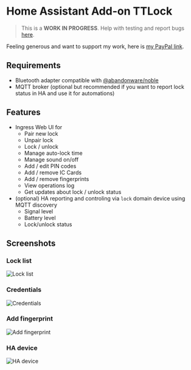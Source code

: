 # Home Assistant Add-on TTLock

> This is a **WORK IN PROGRESS**. Help with testing and report bugs [here](https://github.com/radium/hass-addons-ttlock-offline/issues).

Feeling generous and want to support my work, here is [my PayPal link](https://paypal.me/radium).

## Requirements
- Bluetooth adapter compatible with [@abandonware/noble](https://github.com/abandonware/noble)
- MQTT broker (optional but recommended if you want to report lock status in HA and use it for automations)

## Features
- Ingress Web UI for
  - Pair new lock
  - Unpair lock
  - Lock / unlock
  - Manage auto-lock time
  - Manage sound on/off
  - Add / edit PIN codes
  - Add / remove IC Cards
  - Add / remove fingerprints
  - View operations log
  - Get updates about lock / unlock status
- (optional) HA reporting and controling via `lock` domain device using MQTT discovery
  - Signal level
  - Battery level
  - Lock/unlock status

## Screenshots

### Lock list  
![Lock list](https://raw.githubusercontent.com/radiumfu/hass-addons-ttlock-offline/tree/master/ttlock-hass-integration/img/frontend1.png)  

### Credentials  
![Credentials](https://raw.githubusercontent.com/radiumfu/hass-addons-ttlock-offline/tree/master/ttlock-hass-integration/img/frontend2.png)  

### Add fingerprint  
![Add fingerprint](https://raw.githubusercontent.com/radiumfu/hass-addons-ttlock-offline/tree/master/ttlock-hass-integration/img/frontend3.png)  

### HA device
![HA device](https://raw.githubusercontent.com/radiumfu/hass-addons-ttlock-offline/tree/master/ttlock-hass-integration/img/ha1.png)  

